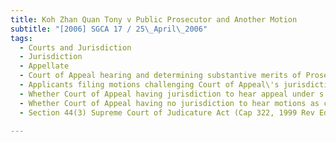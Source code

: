 ```yaml
---
title: Koh Zhan Quan Tony v Public Prosecutor and Another Motion 
subtitle: "[2006] SGCA 17 / 25\_April\_2006"
tags:
  - Courts and Jurisdiction
  - Jurisdiction
  - Appellate
  - Court of Appeal hearing and determining substantive merits of Prosecution\'s appeal against applicants\' convictions on lesser charges of robbery with hurt instead of original charges of murder
  - Applicants filing motions challenging Court of Appeal\'s jurisdiction to hear Prosecution\'s appeal
  - Whether Court of Appeal having jurisdiction to hear appeal under s 44(3) Supreme Court of Judicature Act
  - Whether Court of Appeal having no jurisdiction to hear motions as court functus officio after hearing appeal
  - Section 44(3) Supreme Court of Judicature Act (Cap 322, 1999 Rev Ed)

---
```



